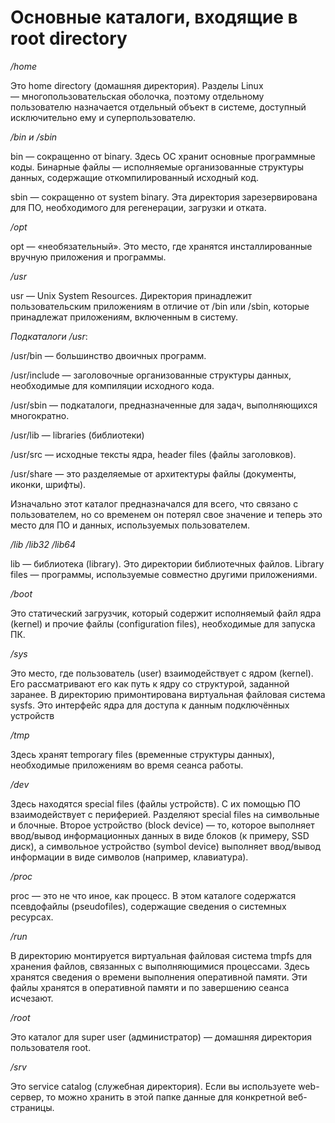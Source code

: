 # Основные каталоги, входящие в root directory

*/home*

Это home directory (домашняя директория). Разделы Linux — многопользовательская оболочка, поэтому отдельному пользователю назначается отдельный объект в системе, доступный исключительно ему и суперпользователю.

*/bin и /sbin*

bin — сокращенно от binary. Здесь ОС хранит основные программные коды. Бинарные файлы — исполняемые организованные структуры данных, содержащие откомпилированный исходный код.

sbin — сокращенно от system binary. Эта директория зарезервирована для ПО, необходимого для регенерации, загрузки и отката.

*/opt*

opt — «необязательный». Это место, где хранятся инсталлированные вручную приложения и программы.

*/usr*

usr — Unix System Resources. Директория принадлежит пользовательским приложениям в отличие от /bin или /sbin, которые принадлежат приложениям, включенным в систему.

*Подкаталоги /usr*:

/usr/bin — большинство двоичных программ.

/usr/include — заголовочные организованные структуры данных, необходимые для компиляции исходного кода.

/usr/sbin — подкаталоги, предназначенные для задач, выполняющихся многократно.

/usr/lib — libraries (библиотеки)

/usr/src — исходные тексты ядра, header files (файлы заголовков).

/usr/share — это разделяемые от архитектуры файлы (документы, иконки, шрифты).

Изначально этот каталог предназначался для всего, что связано с пользователем, но со временем он потерял свое значение и теперь это место для ПО и данных, используемых пользователем.

*/lib /lib32 /lib64*

lib — библиотека (library). Это директории библиотечных файлов. Library files — программы, используемые совместно другими приложениями.

*/boot*

Это статический загрузчик, который содержит исполняемый файл ядра (kernel) и прочие файлы (configuration files), необходимые для запуска ПК.

*/sys*

Это место, где пользователь (user) взаимодействует с ядром (kernel). Его рассматривают его как путь к ядру со структурой, заданной заранее. В директорию примонтирована виртуальная файловая система sysfs. Это интерфейс ядра для доступа к данным подключённых устройств

*/tmp*

Здесь хранят temporary files (временные структуры данных), необходимые приложениям во время сеанса работы.

*/dev*

Здесь находятся special files (файлы устройств). С их помощью ПО взаимодействует с периферией. Разделяют special files на символьные и блочные. Второе устройство (block device) — то, которое выполняет ввод/вывод информационных данных в виде блоков (к примеру, SSD диск), а символьное устройство (symbol device) выполняет ввод/вывод информации в виде символов (например, клавиатура).

*/proc*

proc — это не что иное, как процесс. В этом каталоге содержатся псевдофайлы (pseudofiles), содержащие сведения о системных ресурсах.

*/run*

В директорию монтируется виртуальная файловая система tmpfs для хранения файлов, связанных с выполняющимися процессами. Здесь хранятся сведения о времени выполнения оперативной памяти. Эти файлы хранятся в оперативной памяти и по завершению сеанса исчезают.

*/root*

Это каталог для super user (администратор) — домашняя директория пользователя root.

*/srv*

Это service catalog (служебная директория). Если вы используете web-сервер, то можно хранить в этой папке данные для конкретной веб-страницы.
